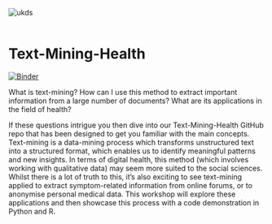 ![ukds](./Data/ukds.png)<br>
<br>

# Text-Mining-Health

[![Binder](https://mybinder.org/badge_logo.svg)](https://mybinder.org/v2/gh/UKDataServiceOpen/Text-Mining-Health/HEAD)

What is text-mining? How can I use this method to extract important information from a large number of documents? What are its applications in the field of health?

If these questions intrigue you then dive into our Text-Mining-Health GitHub repo that has been designed to get you familiar with the main concepts. Text-mining is a data-mining process which transforms unstructured text into a structured format, which enables us to identify meaningful patterns and new insights. In terms of digital health, this method (which involves working with qualitative data) may seem more suited to the social sciences. Whilst there is a lot of truth to this, it’s also exciting to see text-mining applied to extract symptom-related information from online forums, or to anonymise personal medical data. This workshop will explore these applications and then showcase this process with a code demonstration in Python and R.
